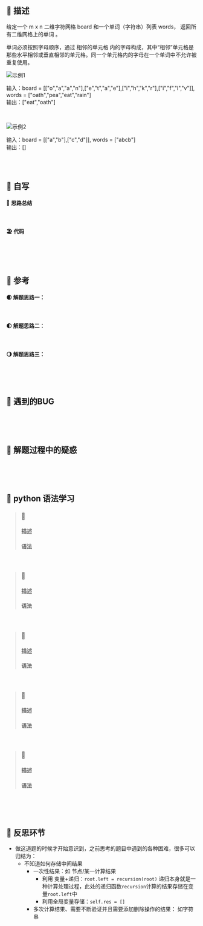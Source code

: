 ## 🚎 描述
给定一个 m x n 二维字符网格 board 和一个单词（字符串）列表 words， 返回所有二维网格上的单词 。

单词必须按照字母顺序，通过 相邻的单元格 内的字母构成，其中“相邻”单元格是那些水平相邻或垂直相邻的单元格。同一个单元格内的字母在一个单词中不允许被重复使用。

![示例1](https://vscode-picgo.oss-cn-shanghai.aliyuncs.com/vscode/20231226142253.png)

输入：board = [["o","a","a","n"],["e","t","a","e"],["i","h","k","r"],["i","f","l","v"]], words = ["oath","pea","eat","rain"] <br>
输出：["eat","oath"]

<br>

![示例2](https://vscode-picgo.oss-cn-shanghai.aliyuncs.com/vscode/20231226142557.png)

输入：board = [["a","b"],["c","d"]], words = ["abcb"]  <br>
输出：[]
 

<br>
<br>
 
## 🛶 自写
#### 🧱 思路总结
 
<br>
 
#### 🏖 代码
 
<br>
<br>
<br>
 
## 🛫 参考
#### 🌒 解题思路一：
 
<br>
 
#### 🌓 解题思路二：
 
<br>
 
#### 🌖 解题思路三：
 
<br>
<br>
<br>
 
## 🐞 遇到的BUG
 
<br>
<br>
<br>
 
## 🐾 解题过程中的疑惑
 
<br>
<br>
<br>
 
## 🍉 python 语法学习
>### 🍇 
>#### 描述
>#### 语法
 
<br>
 
>### 🍈 
>#### 描述
>#### 语法
 
<br>
 
>### 🍊 
>#### 描述
>#### 语法
 
<br>
 
>### 🍍 
>#### 描述
>#### 语法
 
<br>
 
>### 🍒 
>#### 描述
>#### 语法
 
<br>
<br>
<br>
 
## 🌊 反思环节
- 做这道题的时候才开始意识到，之前思考的题目中遇到的各种困难，很多可以归结为：
  - 不知道如何存储中间结果
    - 一次性结果：如 节点/某一计算结果
      - 利用 变量+递归：` root.left = recursion(root) ` 递归本身就是一种计算处理过程，此处的递归函数`recursion`计算的结果存储在变量`root.left`中
      - 利用全局变量存储：`self.res = []`
    - 多次计算结果、需要不断验证并且需要添加删除操作的结果： 如字符串
 
<br>
<br>
<br>
 